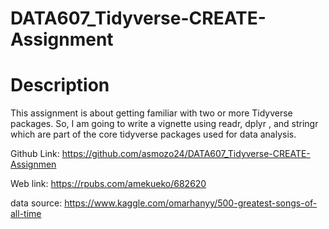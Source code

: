# DATA607_Tidyverse-CREATE-Assignment


# Description
This assignment is about getting familiar with two or more Tidyverse packages. So, I am going to write a vignette using readr, dplyr , and stringr which are part of the core tidyverse packages used for data analysis.

Github Link: https://github.com/asmozo24/DATA607_Tidyverse-CREATE-Assignmen

Web link: https://rpubs.com/amekueko/682620


data source: https://www.kaggle.com/omarhanyy/500-greatest-songs-of-all-time
